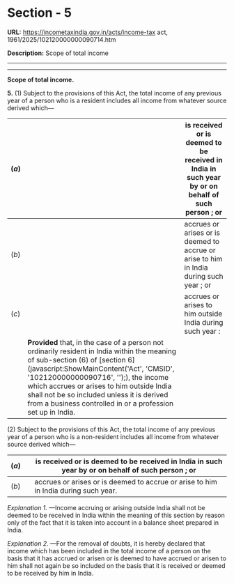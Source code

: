 # Section - 5

**URL:** https://incometaxindia.gov.in/acts/income-tax act, 1961/2025/102120000000090714.htm

**Description:** Scope of total income

---

****

**Scope of total income.**

**5.** (1) Subject to the provisions of this Act, the total income of any previous year of a person who is a resident includes all income from whatever source derived which—

(_a_)|  |  is received or is deemed to be received in India in such year by or on behalf of such person ; or  
---|---|---  
(_b_)|  |  accrues or arises or is deemed to accrue or arise to him in India during such year ; or  
(_c_)|  |  accrues or arises to him outside India during such year :  
|  | **Provided** that, in the case of a person not ordinarily resident in India within the meaning of sub-section (6) of [section 6](javascript:ShowMainContent\('Act', 'CMSID', '102120000000090716', ''\);), the income which accrues or arises to him outside India shall not be so included unless it is derived from a business controlled in or a profession set up in India.  
  
(2) Subject to the provisions of this Act, the total income of any previous year of a person who is a non-resident includes all income from whatever source derived which—

(_a_)|  |  is received or is deemed to be received in India in such year by or on behalf of such person ; or  
---|---|---  
(_b_)|  | accrues or arises or is deemed to accrue or arise to him in India during such year.  
  
_Explanation 1._ —Income accruing or arising outside India shall not be deemed to be received in India within the meaning of this section by reason only of the fact that it is taken into account in a balance sheet prepared in India.

_Explanation 2._ —For the removal of doubts, it is hereby declared that income which has been included in the total income of a person on the basis that it has accrued or arisen or is deemed to have accrued or arisen to him shall not again be so included on the basis that it is received or deemed to be received by him in India.